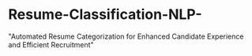# Resume-Classification-NLP-
"Automated Resume Categorization for Enhanced Candidate Experience and Efficient Recruitment"
